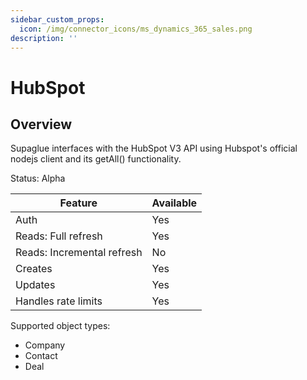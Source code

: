 ```yaml
---
sidebar_custom_props:
  icon: /img/connector_icons/ms_dynamics_365_sales.png
description: ''
---
```


# HubSpot

## Overview

Supaglue interfaces with the HubSpot V3 API using Hubspot's official nodejs client and its getAll() functionality.

Status: Alpha

| Feature                    | Available |
| -------------------------- | --------- |
| Auth                       | Yes       |
| Reads: Full refresh        | Yes       |
| Reads: Incremental refresh | No        |
| Creates                    | Yes       |
| Updates                    | Yes       |
| Handles rate limits        | Yes       |

Supported object types:

- Company
- Contact
- Deal
